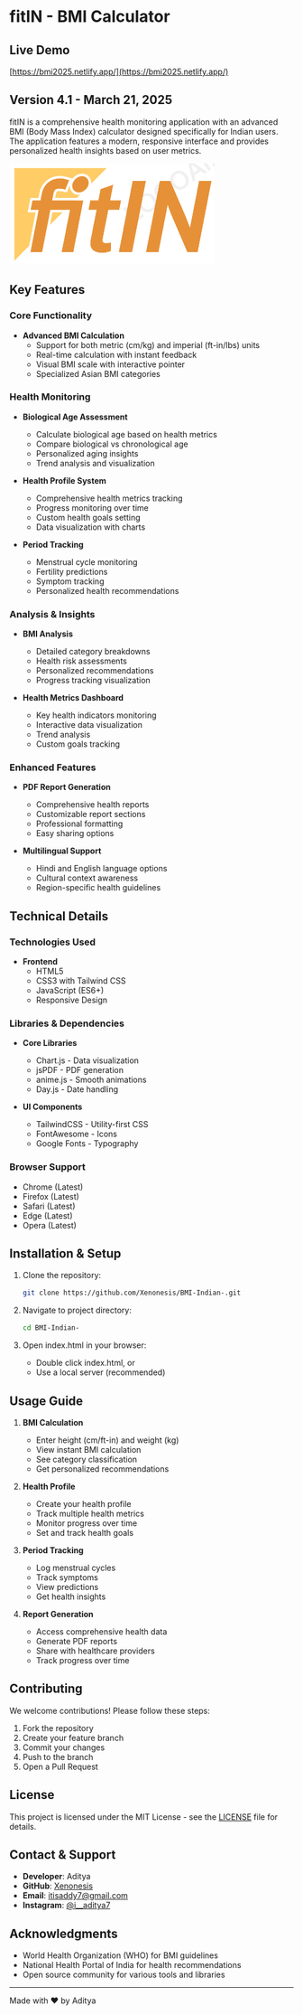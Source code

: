 # fitIN - BMI Calculator

## Live Demo
[https://bmi2025.netlify.app/](https://bmi2025.netlify.app/)

## Version 4.1 - March 21, 2025

fitIN is a comprehensive health monitoring application with an advanced BMI (Body Mass Index) calculator designed specifically for Indian users. The application features a modern, responsive interface and provides personalized health insights based on user metrics.

![fitIN Logo](logo.png)

## Key Features

### Core Functionality
- **Advanced BMI Calculation**
  - Support for both metric (cm/kg) and imperial (ft-in/lbs) units
  - Real-time calculation with instant feedback
  - Visual BMI scale with interactive pointer
  - Specialized Asian BMI categories

### Health Monitoring
- **Biological Age Assessment**
  - Calculate biological age based on health metrics
  - Compare biological vs chronological age
  - Personalized aging insights
  - Trend analysis and visualization

- **Health Profile System**
  - Comprehensive health metrics tracking
  - Progress monitoring over time
  - Custom health goals setting
  - Data visualization with charts

- **Period Tracking**
  - Menstrual cycle monitoring
  - Fertility predictions
  - Symptom tracking
  - Personalized health recommendations

### Analysis & Insights
- **BMI Analysis**
  - Detailed category breakdowns
  - Health risk assessments
  - Personalized recommendations
  - Progress tracking visualization

- **Health Metrics Dashboard**
  - Key health indicators monitoring
  - Interactive data visualization
  - Trend analysis
  - Custom goals tracking

### Enhanced Features
- **PDF Report Generation**
  - Comprehensive health reports
  - Customizable report sections
  - Professional formatting
  - Easy sharing options

- **Multilingual Support**
  - Hindi and English language options
  - Cultural context awareness
  - Region-specific health guidelines

## Technical Details

### Technologies Used
- **Frontend**
  - HTML5
  - CSS3 with Tailwind CSS
  - JavaScript (ES6+)
  - Responsive Design

### Libraries & Dependencies
- **Core Libraries**
  - Chart.js - Data visualization
  - jsPDF - PDF generation
  - anime.js - Smooth animations
  - Day.js - Date handling

- **UI Components**
  - TailwindCSS - Utility-first CSS
  - FontAwesome - Icons
  - Google Fonts - Typography

### Browser Support
- Chrome (Latest)
- Firefox (Latest)
- Safari (Latest)
- Edge (Latest)
- Opera (Latest)

## Installation & Setup

1. Clone the repository:
   ```bash
   git clone https://github.com/Xenonesis/BMI-Indian-.git
   ```

2. Navigate to project directory:
   ```bash
   cd BMI-Indian-
   ```

3. Open index.html in your browser:
   - Double click index.html, or
   - Use a local server (recommended)

## Usage Guide

1. **BMI Calculation**
   - Enter height (cm/ft-in) and weight (kg)
   - View instant BMI calculation
   - See category classification
   - Get personalized recommendations

2. **Health Profile**
   - Create your health profile
   - Track multiple health metrics
   - Monitor progress over time
   - Set and track health goals

3. **Period Tracking**
   - Log menstrual cycles
   - Track symptoms
   - View predictions
   - Get health insights

4. **Report Generation**
   - Access comprehensive health data
   - Generate PDF reports
   - Share with healthcare providers
   - Track progress over time

## Contributing

We welcome contributions! Please follow these steps:

1. Fork the repository
2. Create your feature branch
3. Commit your changes
4. Push to the branch
5. Open a Pull Request

## License
This project is licensed under the MIT License - see the [LICENSE](LICENSE) file for details.

## Contact & Support

- **Developer**: Aditya
- **GitHub**: [Xenonesis](https://github.com/Xenonesis)
- **Email**: [itisaddy7@gmail.com](mailto:itisaddy7@gmail.com)
- **Instagram**: [@i__aditya7](https://www.instagram.com/i__aditya7/)

## Acknowledgments

- World Health Organization (WHO) for BMI guidelines
- National Health Portal of India for health recommendations
- Open source community for various tools and libraries

---
Made with ❤️ by Aditya
